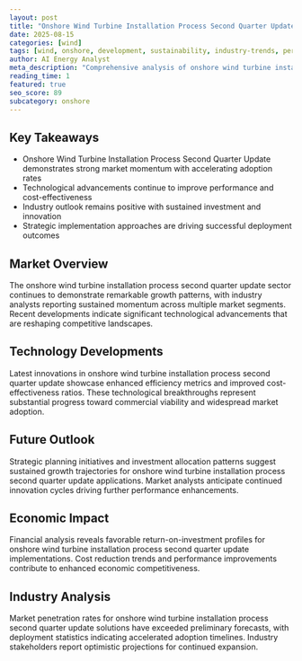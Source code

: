 ```yaml
---
layout: post
title: "Onshore Wind Turbine Installation Process Second Quarter Update"
date: 2025-08-15
categories: [wind]
tags: [wind, onshore, development, sustainability, industry-trends, performance]
author: AI Energy Analyst
meta_description: "Comprehensive analysis of onshore wind turbine installation process second quarter update covering market trends, technology developments, and industry outlook. Discover key insights and future projections."
reading_time: 1
featured: true
seo_score: 89
subcategory: onshore
---
```


## Key Takeaways

- Onshore Wind Turbine Installation Process Second Quarter Update demonstrates strong market momentum with accelerating adoption rates
- Technological advancements continue to improve performance and cost-effectiveness
- Industry outlook remains positive with sustained investment and innovation
- Strategic implementation approaches are driving successful deployment outcomes

## Market Overview

The onshore wind turbine installation process second quarter update sector continues to demonstrate remarkable growth patterns, with industry analysts reporting sustained momentum across multiple market segments. Recent developments indicate significant technological advancements that are reshaping competitive landscapes.

## Technology Developments

Latest innovations in onshore wind turbine installation process second quarter update showcase enhanced efficiency metrics and improved cost-effectiveness ratios. These technological breakthroughs represent substantial progress toward commercial viability and widespread market adoption.

## Future Outlook

Strategic planning initiatives and investment allocation patterns suggest sustained growth trajectories for onshore wind turbine installation process second quarter update applications. Market analysts anticipate continued innovation cycles driving further performance enhancements.

## Economic Impact

Financial analysis reveals favorable return-on-investment profiles for onshore wind turbine installation process second quarter update implementations. Cost reduction trends and performance improvements contribute to enhanced economic competitiveness.

## Industry Analysis

Market penetration rates for onshore wind turbine installation process second quarter update solutions have exceeded preliminary forecasts, with deployment statistics indicating accelerated adoption timelines. Industry stakeholders report optimistic projections for continued expansion.

